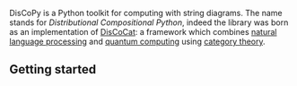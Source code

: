 DisCoPy is a Python toolkit for computing with string diagrams.
The name stands for *Distributional Compositional Python*, indeed the library was born as an implementation of [DisCoCat](https://ncatlab.org/nlab/show/DisCoCat): a framework which combines [natural language processing](https://en.wikipedia.org/wiki/Natural_language_processing) and [quantum computing](https://en.wikipedia.org/wiki/Quantum_computing) using [category theory](https://en.wikipedia.org/wiki/Category_theory).


## Getting started
